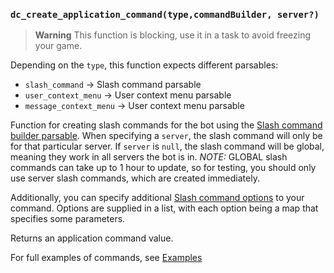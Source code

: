 ### `dc_create_application_command(type,commandBuilder, server?)`

> **Warning**
> This function is blocking, use it in a task to avoid freezing your game.

Depending on the `type`, this function expects different parsables:
* `slash_command` -> Slash command parsable
* `user_context_menu` -> User context menu parsable
* `message_context_menu` -> User context menu parsable

Function for creating slash commands for the bot using the [Slash command builder parsable](/docs/parsable.md#Slash-command-builder).
When specifying a `server`, the slash command will only be for that particular server.
If `server` is `null`, the slash command will be global, meaning they work in all servers the bot is in.
*NOTE:* GLOBAL slash commands can take up to 1 hour to update, so for testing,
you should only use server slash commands, which are created immediately.

Additionally, you can specify additional [Slash command options](/docs/parsable.md#Slash-command-option) to your command.
Options are supplied in a list, with each option being a map that specifies some parameters.

Returns an application command value.

For full examples of commands, see [Examples](https://github.com/replaceitem/carpet-discarpet/blob/master/docs/Examples.md#Slash-commands)